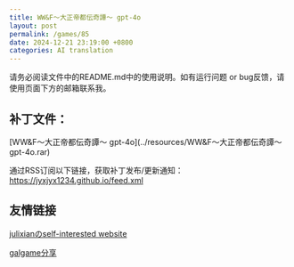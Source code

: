 ```yaml
---
title: WW&F～大正帝都伝奇譚～ gpt-4o
layout: post
permalink: /games/85
date: 2024-12-21 23:19:00 +0800
categories: AI translation
---
```



请务必阅读文件中的README.md中的使用说明。如有运行问题 or bug反馈，请使用页面下方的邮箱联系我。



## 补丁文件：

[WW&F～大正帝都伝奇譚～ gpt-4o](../resources/WW&F～大正帝都伝奇譚～ gpt-4o.rar)

 

通过RSS订阅以下链接，获取补丁发布/更新通知：https://jyxjyx1234.github.io/feed.xml

## 友情链接

[julixianのself-interested website](https://julixian-siw.worldsystem.top/) 

[galgame分享](https://t.me/galgpt)